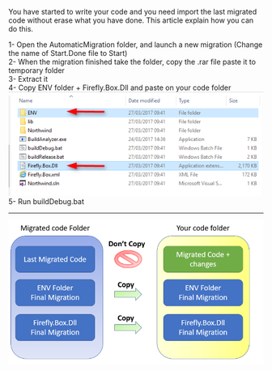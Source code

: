 ﻿
You have started to write your code and you need import the last migrated code without erase what you have done. This article explain how you can do this.


1- Open the AutomaticMigration folder, and launch a new migration (Change the name of Start.Done file to Start)  
2- When the migration finished take the folder, copy the .rar file paste it to temporary folder  
3- Extract it  
4- Copy ENV folder + Firefly.Box.Dll and paste on your code folder  
![](2017-03-28_11h29_38_1.png)  
5- Run buildDebug.bat 

---
 
 ![](2017-03-28_11h49_11_1.png)